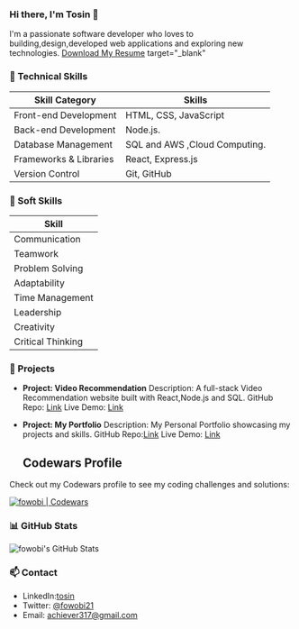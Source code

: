 
### Hi there, I'm Tosin 👋

I'm a passionate software developer who loves to building,design,developed web applications and exploring new technologies.
[Download My Resume](https://drive.google.com/file/d/10aNlgzfes_jZuh-4UcUHdjO6s8EQhKAu/view) target="_blank"


### 💼 Technical Skills

| Skill Category                     | Skills                              |
|------------------------------------|-------------------------------------|
| Front-end Development              | HTML, CSS, JavaScript               |
| Back-end Development               | Node.js.                            |
| Database Management                | SQL and AWS ,Cloud Computing.       |
| Frameworks & Libraries             | React, Express.js                   |
| Version Control                    | Git, GitHub                         |




### 🤝 Soft Skills

| Skill                               |
|-------------------------------------|
| Communication                       |
| Teamwork                            |
| Problem Solving                     |
| Adaptability                        |
| Time Management                     |
| Leadership                          |
| Creativity                          |
| Critical Thinking                   |


### 🚀 Projects

- **Project: Video Recommendation**
  Description: A full-stack Video Recommendation website built with React,Node.js and SQL.
  GitHub Repo: [Link](https://github.com/fowobi/tosyn-video-react-app) <!-- target="_blank" -->
Live Demo: [Link](https://tosyn-db-video-react-app.netlify.app/) <!-- target="_blank" -->


- **Project: My Portfolio**
  Description: My Personal Portfolio showcasing my projects and skills.
  GitHub Repo:[Link](https://github.com/fowobi/new-portfolio) <!-- target="_blank" -->
   Live Demo: [Link](https://tosyn-new-portfolio.netlify.app/) <!-- target="_blank" -->


  ## Codewars Profile

Check out my Codewars profile to see my coding challenges and solutions:

[![fowobi | Codewars](https://www.codewars.com/users/fowobi/badges/large)](https://www.codewars.com/users/fowobi)


### 📊 GitHub Stats

![fowobi's GitHub Stats](https://github-readme-stats.vercel.app/api?username=fowobi&show_icons=true&theme=dark)


### 📫 Contact
- LinkedIn:[tosin](https://linkedin.com/in/tosin-odunuga) <!-- target="_blank" -->
- Twitter: [@fowobi21](https://twitter.com/tosigno) <!-- target="_blank" -->
- Email: [achiever317@gmail.com](mailto:achiever317@gmail.com) <!-- target="_blank" -->


